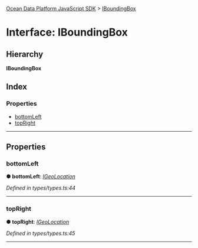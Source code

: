 [Ocean Data Platform JavaScript SDK](../README.md) > [IBoundingBox](../interfaces/iboundingbox.md)

# Interface: IBoundingBox

## Hierarchy

**IBoundingBox**

## Index

### Properties

* [bottomLeft](iboundingbox.md#bottomleft)
* [topRight](iboundingbox.md#topright)

---

## Properties

<a id="bottomleft"></a>

###  bottomLeft

**● bottomLeft**: *[IGeoLocation](igeolocation.md)*

*Defined in types/types.ts:44*

___
<a id="topright"></a>

###  topRight

**● topRight**: *[IGeoLocation](igeolocation.md)*

*Defined in types/types.ts:45*

___

